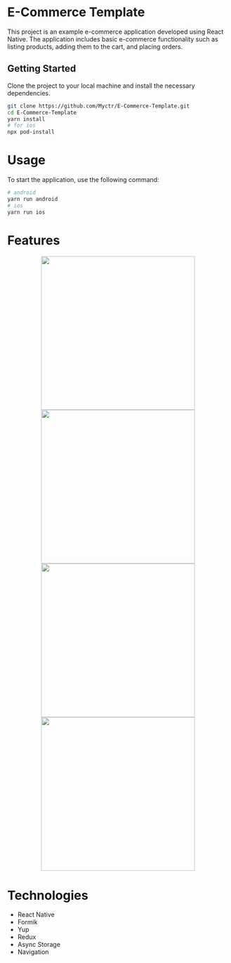 # E-Commerce Template

This project is an example e-commerce application developed using React Native. The application includes basic e-commerce functionality such as listing products, adding them to the cart, and placing orders.

## Getting Started

Clone the project to your local machine and install the necessary dependencies.

```bash
git clone https://github.com/Myctr/E-Commerce-Template.git
cd E-Commerce-Template
yarn install
# for ios
npx pod-install
```

# Usage

To start the application, use the following command:

```bash
# android
yarn run android
# ios
yarn run ios
```

# Features

<div align="center">
  <image width=350 src="screenshots/home.png" />
  <image width=350 src="screenshots/categories.png" />
  <image width=350 src="screenshots/cart.png" />
  <image width=350 src="screenshots/login.png" />
</div>

# Technologies

- React Native
- Formik
- Yup
- Redux
- Async Storage
- Navigation

